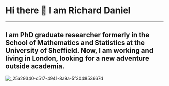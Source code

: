 # Hi there 👋 I am Richard Daniel  
---
  I am PhD graduate researcher formerly in the School of Mathematics and Statistics at the University of Sheffield.
  Now, I am working and living in London, looking for a new adventure outside academia.
---

![_25a29340-c517-4941-8a9a-5f304853667d](https://github.com/RDaniel396/Rdaniel396/assets/127308459/1b67a15a-be40-40db-aa87-ac500de4bf72)


<!--
**RDaniel396/Rdaniel396** is a ✨ _special_ ✨ repository because its `README.md` (this file) appears on your GitHub profile.

Here are some ideas to get you started:

- 🔭 I’m currently working on ...
- 🌱 I’m currently learning ...
- 👯 I’m looking to collaborate on ...
- 🤔 I’m looking for help with ...
- 💬 Ask me about ...
- 📫 How to reach me: ...
- 😄 Pronouns: ...
- ⚡ Fun fact: ...
-->
